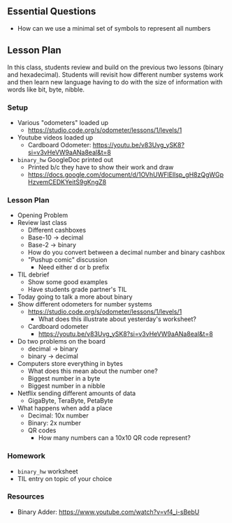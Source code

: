## Essential Questions

- How can we use a minimal set of symbols to represent all numbers

## Lesson Plan

In this class, students review and build on the previous two lessons (binary
and hexadecimal). Students will revisit how different number systems work and
then learn new language having to do with the size of information with words
like bit, byte, nibble.

### Setup

- Various "odometers" loaded up
    - https://studio.code.org/s/odometer/lessons/1/levels/1
- Youtube videos loaded up
    - Cardboard Odometer: https://youtu.be/v83Uvg_ySK8?si=v3vHeVW9aANa8eal&t=8
- `binary_hw` GoogleDoc printed out
    - Printed b/c they have to show their work and draw
    - https://docs.google.com/document/d/1OVhUWFlEIlsp_gH8zQgWGpHzvemCEDKYeitS9gKngZ8

### Lesson Plan

- Opening Problem
- Review last class
    - Different cashboxes
    - Base-10 -> decimal
    - Base-2 -> binary
    - How do you convert between a decimal number and binary cashbox
    - "Pushup comic" discussion
        - Need either d or b prefix
- TIL debrief
    - Show some good examples
    - Have students grade partner's TIL
- Today going to talk a more about binary
- Show different odometers for number systems
    - https://studio.code.org/s/odometer/lessons/1/levels/1
        - What does this illustrate about yesterday's worksheet?
    - Cardboard odometer
        - https://youtu.be/v83Uvg_ySK8?si=v3vHeVW9aANa8eal&t=8
- Do two problems on the board
    - decimal -> binary
    - binary -> decimal
- Computers store everything in bytes
    - What does this mean about the number one?
    - Biggest number in a byte
    - Biggest number in a nibble
- Netflix sending different amounts of data
    - GigaByte, TeraByte, PetaByte
- What happens when add a place
    - Decimal: 10x number
    - Binary: 2x number
    - QR codes
        - How many numbers can a 10x10 QR code represent?

### Homework

- `binary_hw` worksheet
- TIL entry on topic of your choice

### Resources

- Binary Adder: https://www.youtube.com/watch?v=vf4_i-sBebU
